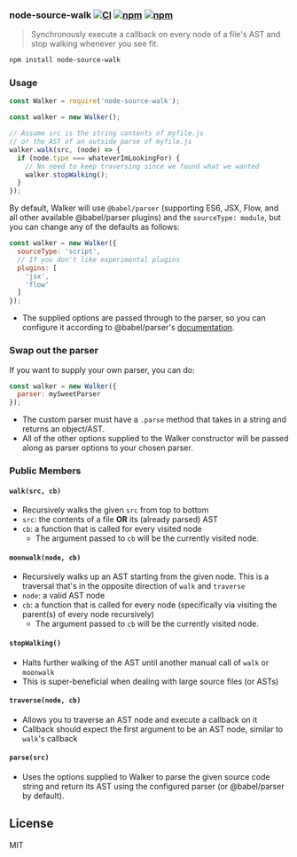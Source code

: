 ### node-source-walk [![CI](https://img.shields.io/github/actions/workflow/status/dependents/node-source-walk/ci.yml?branch=main&label=CI&logo=github)](https://github.com/dependents/node-source-walk/actions/workflows/ci.yml?query=branch%3Amain) [![npm](https://img.shields.io/npm/v/node-source-walk)](https://www.npmjs.com/package/node-source-walk) [![npm](https://img.shields.io/npm/dm/node-source-walk)](https://www.npmjs.com/package/node-source-walk)

> Synchronously execute a callback on every node of a file's AST and stop walking whenever you see fit.

```sh
npm install node-source-walk
```

### Usage

```js
const Walker = require('node-source-walk');

const walker = new Walker();

// Assume src is the string contents of myfile.js
// or the AST of an outside parse of myfile.js
walker.walk(src, (node) => {
  if (node.type === whateverImLookingFor) {
    // No need to keep traversing since we found what we wanted
    walker.stopWalking();
  }
});
```

By default, Walker will use `@babel/parser` (supporting ES6, JSX, Flow, and all other available @babel/parser plugins) and the `sourceType: module`, but you can change any of the defaults as follows:

```js
const walker = new Walker({
  sourceType: 'script',
  // If you don't like experimental plugins
  plugins: [
    'jsx',
    'flow'
  ]
});
```

* The supplied options are passed through to the parser, so you can configure it according to @babel/parser's [documentation](https://babeljs.io/docs/en/babel-parser.html).

### Swap out the parser

If you want to supply your own parser, you can do:

```js
const walker = new Walker({
  parser: mySweetParser
});
```

* The custom parser must have a `.parse` method that takes in a string and returns an object/AST.
* All of the other options supplied to the Walker constructor will be passed along as parser options to your chosen parser.

### Public Members

#### `walk(src, cb)`

* Recursively walks the given `src` from top to bottom
* `src`: the contents of a file **OR** its (already parsed) AST
* `cb`: a function that is called for every visited node
  * The argument passed to `cb` will be the currently visited node.

#### `moonwalk(node, cb)`

* Recursively walks up an AST starting from the given node. This is a traversal that's in the opposite direction of `walk` and `traverse`
* `node`: a valid AST node
* `cb`: a function that is called for every node (specifically via visiting the parent(s) of every node recursively)
  * The argument passed to `cb` will be the currently visited node.

#### `stopWalking()`

* Halts further walking of the AST until another manual call of `walk` or `moonwalk`
* This is super-beneficial when dealing with large source files (or ASTs)

#### `traverse(node, cb)`

* Allows you to traverse an AST node and execute a callback on it
* Callback should expect the first argument to be an AST node, similar to `walk`'s callback

#### `parse(src)`

* Uses the options supplied to Walker to parse the given source code string and return its AST using the configured parser (or @babel/parser by default).

## License

MIT
